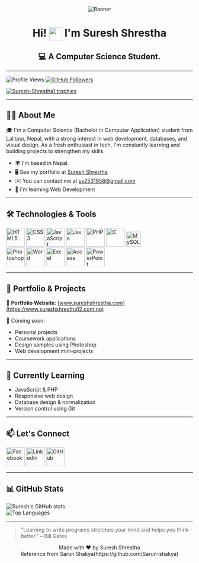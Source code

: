 <p align="center">
  <img src="https://github.com/Suresh-Shrestha1/Suresh_shrestha/blob/main/banner.png" alt="Banner" />
</p>

<h1 align="center">
  Hi! <img src="https://media.giphy.com/media/hvRJCLFzcasrR4ia7z/giphy.gif" width="35" style="vertical-align:middle"/> I'm Suresh Shrestha
</h1>

<h2 align="center">
  💻 A Computer Science Student.
</h2>

---

<p align="left">
  <!-- Profile Views -->
  <img src="https://komarev.com/ghpvc/?username=Suresh-Shrestha1&label=Profile%20views&color=0e75b6&style=flat-square" alt="Profile Views" />
  
  <!-- Followers Badge -->
  <a href="https://github.com/Suresh-Shrestha1?tab=followers">
    <img src="https://img.shields.io/github/followers/Suresh-Shrestha1?label=Followers&style=flat-square" alt="GitHub Followers" />
  </a>
</p>

<p align="left">
  <a href="https://github.com/ryo-ma/github-profile-trophy">
    <img src="https://github-profile-trophy.vercel.app/?username=suresh440dev&margin-w=15&margin-h=15" alt="Suresh-Shrestha1 trophies" />
  </a>
</p>

---

## 👨‍💻 About Me

🎓 I'm a Computer Science (Bachelor in Computer Application) student from Lalitpur, Nepal, with a strong interest in web development, databases, and visual design. As a fresh enthusiast in tech, I'm constantly learning and building projects to strengthen my skills.

- 🌍 I'm based in Nepal.  
- 🖥️ See my portfolio at [Suresh Shrestha](https://www.sureshshrestha12.com.np)  
- ✉️ You can contact me at [ss2531958@gmail.com](mailto:ss2531958@gmail.com) 
- 🧠 I'm learning Web Development
<!-- - 🚀 I'm currently working on [Company name](http://website) -->  

---

## 🛠️ Technologies & Tools
<p>
  <!-- Programming Languages -->
  <img src="https://cdn.jsdelivr.net/gh/devicons/devicon/icons/html5/html5-original.svg" height="50" alt="HTML5"/>
  <img src="https://cdn.jsdelivr.net/gh/devicons/devicon/icons/css3/css3-original.svg" height="50" alt="CSS3"/>
  <img src="https://cdn.jsdelivr.net/gh/devicons/devicon/icons/javascript/javascript-original.svg" height="50" alt="JavaScript"/>
  <img src="https://cdn.jsdelivr.net/gh/devicons/devicon/icons/java/java-original.svg" height="50" alt="Java"/>
  <img src="https://cdn.jsdelivr.net/gh/devicons/devicon/icons/php/php-original.svg" height="50" alt="PHP"/>
  <img src="https://cdn.jsdelivr.net/gh/devicons/devicon/icons/c/c-original.svg" height="50" alt="C"/>
  <img src="https://cdn.jsdelivr.net/gh/devicons/devicon/icons/mysql/mysql-original.svg" height="40" alt="MySQL"/><br>

  <!-- Tools -->
  <img src="https://cdn.jsdelivr.net/gh/devicons/devicon/icons/photoshop/photoshop-plain.svg" height="50" alt="Photoshop"/>
  <img src="https://img.icons8.com/color/48/000000/microsoft-word-2019.png" height="50" alt="Word"/>
  <img src="https://img.icons8.com/color/48/000000/microsoft-excel-2019.png" height="50" alt="Excel"/>
  <img src="https://img.icons8.com/color/48/000000/microsoft-access-2019.png" height="50" alt="Access"/>
  <img src="https://img.icons8.com/color/48/000000/microsoft-powerpoint-2019.png" height="50" alt="PowerPoint"/>
</p>


---

## 📌 Portfolio & Projects

🔗 **Portfolio Website**: [www.sureshshrestha.com](https://www.sureshshrestha12.com.np)

📁 Coming soon:
- Personal projects
- Coursework applications
- Design samples using Photoshop
- Web development mini-projects

---

## 🌱 Currently Learning
- JavaScript & PHP
- Responsive web design
- Database design & normalization
- Version control using Git

---

## 📫 Let's Connect
[<img src="https://cdn.jsdelivr.net/gh/devicons/devicon/icons/facebook/facebook-original.svg" height="50" alt="Facebook"/>](https://twitter.com/yourusername)
[<img src="https://cdn.jsdelivr.net/gh/devicons/devicon/icons/linkedin/linkedin-original.svg" height="50" alt="LinkedIn"/>](https://www.linkedin.com/in/suresh-shrestha-950151283/)
[<img src="https://cdn.jsdelivr.net/gh/devicons/devicon/icons/github/github-original.svg" height="50" alt="GitHub"/>](https://github.com/yourusername)


---

## 📊 GitHub Stats

<p>
  <img src="https://github-readme-stats.vercel.app/api?username=Suresh-Shrestha1&show_icons=true" alt="Suresh's GitHub stats" />
  <br/>
  <img src="https://github-readme-stats.vercel.app/api/top-langs/?username=Suresh-Shrestha1&layout=compact" alt="Top Languages" />
</p>

---
> “Learning to write programs stretches your mind and helps you think better.” – Bill Gates

<p align="center">
  Made with ❤️ by Suresh Shrestha<br>
  Reference from Sarun Shakya(https://github.com/Sarun-shakya)
</p>
